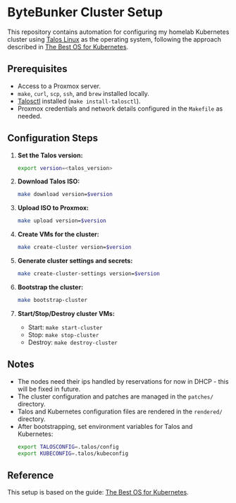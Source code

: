 # ByteBunker Cluster Setup

This repository contains automation for configuring my homelab Kubernetes cluster using [Talos Linux](https://www.talos.dev/) as the operating system, following the approach described in [The Best OS for Kubernetes](https://mirceanton.com/posts/2023-11-28-the-best-os-for-kubernetes/).

## Prerequisites

- Access to a Proxmox server.
- `make`, `curl`, `scp`, `ssh`, and `brew` installed locally.
- [Talosctl](https://www.talos.dev/) installed (`make install-talosctl`).
- Proxmox credentials and network details configured in the `Makefile` as needed.

## Configuration Steps

1. **Set the Talos version:**
   ```sh
   export version=<talos_version>
   ```

2. **Download Talos ISO:**
   ```sh
   make download version=$version
   ```

3. **Upload ISO to Proxmox:**
   ```sh
   make upload version=$version
   ```

4. **Create VMs for the cluster:**
   ```sh
   make create-cluster version=$version
   ```

5. **Generate cluster settings and secrets:**
   ```sh
   make create-cluster-settings version=$version
   ```

6. **Bootstrap the cluster:**
   ```sh
   make bootstrap-cluster
   ```

7. **Start/Stop/Destroy cluster VMs:**
   - Start: `make start-cluster`
   - Stop: `make stop-cluster`
   - Destroy: `make destroy-cluster`

## Notes

- The nodes need their ips handled by reservations for now in DHCP - this will be fixed in future. 
- The cluster configuration and patches are managed in the `patches/` directory.
- Talos and Kubernetes configuration files are rendered in the `rendered/` directory.
- After bootstrapping, set environment variables for Talos and Kubernetes:
  ```sh
  export TALOSCONFIG=.talos/config
  export KUBECONFIG=.talos/kubeconfig
  ```

## Reference

This setup is based on the guide: [The Best OS for Kubernetes](https://mirceanton.com/posts/2023-11-28-the-best-os-for-kubernetes/).
